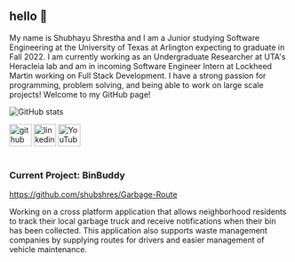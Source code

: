 ## hello 👋
My name is Shubhayu Shrestha and I am a Junior studying Software Engineering at the University of Texas at Arlington expecting to graduate in Fall 2022. I am currently working as an Undergraduate Researcher at UTA's Heracleia lab and am in incoming Software Engineer Intern at Lockheed Martin working on Full Stack Development. I have a strong passion for programming, problem solving, and being able to work on large scale projects! Welcome to my GitHub page!

![GitHub stats](https://github-readme-stats.vercel.app/api?username=shubshres&show_icons=true&theme=github_dark)  

[<img src='https://cdn.jsdelivr.net/npm/simple-icons@3.0.1/icons/github.svg' alt='github' height='40'>](https://github.com/shubshres)  [<img src='https://cdn.jsdelivr.net/npm/simple-icons@3.0.1/icons/linkedin.svg' alt='linkedin' height='40'>](https://www.linkedin.com/in/shubhayu-shrestha/)  [<img src='https://cdn.jsdelivr.net/npm/simple-icons@3.0.1/icons/youtube.svg' alt='YouTube' height='40'>](https://www.youtube.com/channel/UCqNr0D1AXxFv2aKp8tgWYYw/featured)  

# 
### Current Project: BinBuddy
https://github.com/shubshres/Garbage-Route

Working on a cross platform application that allows neighborhood residents to track their local garbage truck and receive notifications when their bin has been collected. This application also supports waste management companies by supplying routes for drivers and easier management of vehicle maintenance. 
# 

